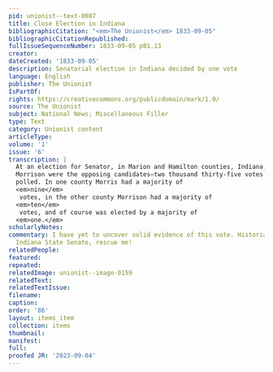 ```yaml
---
pid: unionist--text-0087
title: Close Election in Indiana
bibliographicCitation: "<em>The Unionist</em> 1833-09-05"
bibliographicCitationRepublished: 
fullIssueSequenceNumber: 1833-09-05 p01.13
creator: 
dateCreated: '1833-09-05'
description: Senatorial election in Indiana decided by one vote
language: English
publisher: The Unionist
IsPartOf: 
rights: https://creativecommons.org/publicdomain/mark/1.0/
source: The Unionist
subject: National News; Miscellaneous Filler
type: Text
category: Unionist content
articleType: 
volume: '1'
issue: '6'
transcription: |
  At an election for Senator, in Marion and Hamilton counties, Indiana, Morris and
  Morrison were the opposing candidates—two thousand thirty-five votes were
  polled. In one county Morris had a majority of
  <em>nine</em>
   votes, in the other county Morrison had a majority of
  <em>ten</em>
   votes, and of course was elected by a majority of
  <em>one.</em>
scholarlyNotes: 
commentary: I have yet to uncover solid evidence of this vote. Historians of the nineteenth-century
  Indiana State Senate, rescue me!
relatedPeople: 
featured: 
repeated: 
relatedImage: unionist--image-0159
relatedText: 
relatedTextIssue: 
filename: 
caption: 
order: '86'
layout: items_item
collection: items
thumbnail: 
manifest: 
full: 
proofed JR: '2023-09-04'
---
```

